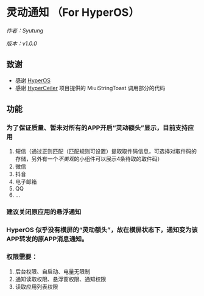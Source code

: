 # 灵动通知 （For HyperOS）

_作者：Syutung_

_版本：v1.0.0_

## 致谢
- 感谢 [HyperOS]('https://hyperos.mi.com/')
- 感谢 [HyperCeiler]('https://github.com/ReChronoRain/HyperCeiler') 项目提供的 MiuiStringToast 调用部分的代码

## 功能
### 为了保证质量、暂未对所有的APP开启“灵动额头”显示，目前支持应用
1. 短信（通过正则匹配（匹配规则可设置）提取取件码信息，可选择对取件码的存储，另外有一个*不美观*的小组件可以展示4条待取的取件码）
2. 微信
3. 抖音
4. 电子邮箱
5. QQ
6. ...

### 建议关闭原应用的悬浮通知
### HyperOS 似乎没有横屏的“灵动额头”，故在横屏状态下，通知变为该APP转发的原APP消息通知。
### 权限需要：
1. 后台权限、自启动、电量无限制
2. 通知读取权限、悬浮窗权限、通知权限
3. 读取应用列表权限

